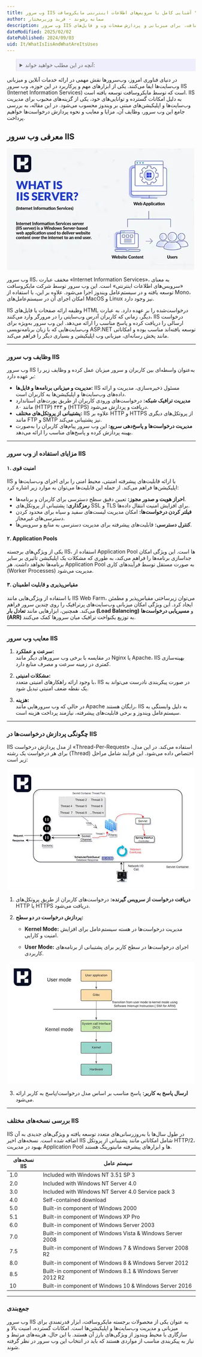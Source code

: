 ```yaml
---
title: وب سرور IIS چیست؟ آشنایی کامل با سرویس‌های اطلاعات اینترنتی مایکروسافت
author: سمانه رشوند - فربد وزیرمختار
description: وب سرور IIS مایکروسافت، برای میزبانی و پردازش صفحات وب و فایل‌های HTML طراحی شده و با امکانات امنیتی قوی و مقیاس‌پذیری بالا، به مدیریت بهینه درخواست‌های وب کمک می‌کند.
dateModified: 2025/02/02
datePublished: 2024/09/03
uid: It/WhatIsIisAndWhatAreItsUses
---
```


<blockquote style="background-color:#eeeefc; padding:0.5rem">
<details>
  <summary>آنچه در این مطلب خواهید خواند:</summary>
  <ul>
    <li>معرفی وب سرور IIS</li>
    <li>وظایف وب سرور IIS</li>
    <li>مزایای استفاده از وب سرور IIS</li>
    <li>معایب وب سرور IIS</li>
    <li>چگونگی پردازش درخواست‌ها در IIS</li>
    <li>بررسی نسخه‌های مختلف IIS</li>
  </ul>
</details>
</blockquote>

در دنیای فناوری امروز، وب‌سرورها نقش مهمی در ارائه خدمات آنلاین و میزبانی وب‌سایت‌ها ایفا می‌کنند. یکی از ابزارهای مهم و پرکاربرد در این حوزه، وب سرور IIS (Internet Information Services) است که توسط مایکروسافت توسعه یافته است. IIS به دلیل امکانات گسترده و توانایی‌های خود، یکی از گزینه‌های محبوب برای مدیریت وب‌سایت‌ها و اپلیکیشن‌های مبتنی بر ویندوز محسوب می‌شود. در این مقاله، به بررسی جامع این وب سرور، وظایف آن، مزایا و معایب و نحوه پردازش درخواست‌ها خواهیم پرداخت.

## معرفی وب سرور IIS

![معرفی وب سرور IIS](./Images/WhatIsIis.webp)

وب سرور IIS، مخفف عبارت «Internet Information Services»، به معنای «سرویس‌های اطلاعات اینترنتی» است. این وب سرور توسط شرکت مایکروسافت توسعه یافته و در سیستم‌عامل ویندوز اجرا می‌شود. علاوه بر این، با استفاده از Mono، امکان اجرای آن در سیستم‌عامل‌های MacOS و Linux نیز وجود دارد.

IIS وظیفه ارائه صفحات یا فایل‌های HTML درخواست‌شده را بر عهده دارد. به عبارت دیگر، زمانی که کاربران آدرس وب‌سایتی را در مرورگر وارد می‌کنند، IIS درخواست ارسالی را دریافت کرده و پاسخ مناسب را ارائه می‌دهد. این وب سرور به‌ویژه برای وب‌سایت‌هایی که با زبان برنامه‌نویسی ASP.NET توسعه یافته‌اند مناسب بوده و امکاناتی مانند پخش رسانه‌ای، میزبانی وب اپلیکیشن و بسیاری دیگر را فراهم می‌کند.

---

### وظایف وب سرور IIS
وب سرور IIS به‌عنوان واسطه‌ای بین کاربران و سرور میزبان عمل کرده و وظایف زیر را بر عهده دارد:  

- **مدیریت و میزبانی برنامه‌ها و فایل‌ها:** IIS مسئول ذخیره‌سازی، مدیریت و ارائه داده‌های وب‌سایت‌ها و اپلیکیشن‌ها به کاربران است.  
- **مدیریت ترافیک شبکه:** درخواست‌های ورودی کاربران از طریق پورت‌های استاندارد مانند ۸۰ (HTTP) و ۴۴۳ (HTTPS) دریافت و پردازش می‌شود.  
- **پشتیبانی از پروتکل‌های مختلف:** IIS علاوه بر HTTP و HTTPS از پروتکل‌های دیگری مانند FTP و SMTP نیز پشتیبانی می‌کند.  
- **مدیریت درخواست‌ها و پاسخ‌دهی سریع:** این وب سرور پیام‌های کاربران را به‌صورت بهینه پردازش کرده و پاسخ‌های مناسب را ارائه می‌دهد.  

---

### مزایای استفاده از وب سرور IIS

#### ۱. امنیت قوی
IIS با ارائه قابلیت‌های پیشرفته امنیتی، محیط امنی را برای اجرای وب‌سایت‌ها و اپلیکیشن‌ها فراهم می‌کند. از جمله این قابلیت‌ها می‌توان به موارد زیر اشاره کرد:

- **احراز هویت و صدور مجوز:** تعیین دقیق سطح دسترسی برای کاربران و برنامه‌ها.  
- **رمزگذاری:** پشتیبانی از پروتکل‌های SSL و TLS برای افزایش امنیت انتقال داده‌ها.  
- **فیلتر کردن درخواست‌ها:** امکان مدیریت لیست‌های سفید و سیاه برای محدود کردن دسترسی‌های غیرمجاز.  
- **کنترل دسترسی:** قابلیت‌های پیشرفته برای مدیریت دسترسی به منابع و سرویس‌ها.  

#### ۲. Application Pools
یکی از ویژگی‌های برجسته IIS، استفاده از Application Pool ها است. این ویژگی امکان جداسازی برنامه‌ها را فراهم می‌کند، به طوری که مشکلات یک اپلیکیشن تأثیری بر سایر برنامه‌ها نخواهد داشت. هر Application Pool به صورت مستقل توسط فرآیندهای کاری (Worker Processes) مدیریت می‌شود.  

#### ۳. مقیاس‌پذیری و قابلیت اطمینان
با استفاده از ویژگی‌هایی مانند IIS Web Farm، می‌توان زیرساختی مقیاس‌پذیر و مطمئن ایجاد کرد. این ویژگی امکان میزبانی وب‌سایت‌های پرترافیک را روی چندین سرور فراهم می‌کند. همچنین، ابزارهایی مانند **تعادل بار (Load Balancing)** و **مسیریابی درخواست‌ها (ARR)** به توزیع یکنواخت ترافیک میان سرورها کمک می‌کنند.  

---

### معایب وب سرور IIS
1. **سرعت و عملکرد:**  
در مقایسه با برخی وب سرورهای دیگر مانند Nginx یا Apache، IIS بهینه‌سازی کمتری در زمینه سرعت و مصرف منابع دارد.  

2. **مشکلات امنیتی:**  
با وجود ارائه راهکارهای امنیتی متعدد، IIS در صورت پیکربندی نادرست می‌تواند به یک نقطه ضعف امنیتی تبدیل شود.  

3. **هزینه:**  
در حالی که وب سرورهایی مانند Apache رایگان هستند، IIS به دلیل وابستگی به سیستم‌عامل ویندوز و برخی قابلیت‌های پیشرفته، نیازمند پرداخت هزینه است.  

---

### چگونگی پردازش درخواست‌ها در IIS

IIS از مدل پردازش درخواست «Thread-Per-Request» استفاده می‌کند. در این مدل، برای هر درخواست یک رشته (Thread) اختصاص داده می‌شود. این فرآیند شامل مراحل زیر است:  

![چگونگی پردازش درخواست‌ها در IIS](./Images/HowToProcessRequestsInIIS.webp)

1. **دریافت درخواست از سرویس گیرنده:** درخواست‌های کاربران از طریق پروتکل‌های HTTP یا HTTPS دریافت می‌شود.

2. **پردازش درخواست در دو سطح:**  

   - **Kernel Mode:** مدیریت درخواست‌ها در هسته سیستم‌عامل برای افزایش امنیت و کارایی.

   - **User Mode:** اجرای درخواست‌ها در سطح کاربر برای پشتیبانی از برنامه‌های کاربردی.
  
![Kernel Mode And User Mode](./Images/KernelModeAndUserMode.webp)

3. **ارسال پاسخ به کاربر:** پاسخ مناسب بر اساس مدل درخواست/پاسخ به کاربر ارائه می‌شود.

---

### بررسی نسخه‌های مختلف IIS
IIS در طول سال‌ها با به‌روزرسانی‌های متعدد توسعه یافته و ویژگی‌های جدیدی به آن اضافه شده است. نسخه‌های اخیر IIS شامل امکاناتی مانند پشتیبانی از پروتکل HTTP/2، بهبود در مدیریت Application Pool ها و ابزارهای پیشرفته مانیتورینگ هستند.


| نسخه‌های IIS | سیستم عامل |
|-------------|---------------------------------------------|
| 1.0         | Included with Windows NT 3.51 SP 3        |
| 2.0         | Included with Windows NT Server 4.0       |
| 3.0         | Included with Windows NT Server 4.0 Service pack 3  |
| 4.0         | Self-contained download                   |
| 5.0         | Built-in component of Windows 2000       |
| 5.1         | Built-in component of Windows XP Pro     |
| 6.0         | Built-in component of Windows Server 2003 |
| 7.0         | Built-in component of Windows Vista & Windows Server 2008 |
| 7.5         | Built-in component of Windows 7 & Windows Server 2008 R2 |
| 8.0         | Built-in component of Windows 8 & Windows Server 2012 |
| 8.5         | Built-in component of Windows 8.1 & Windows Server 2012 R2 |
| 10          | Built-in component of Windows 10 & Windows Server 2016 |


---

### جمع‌بندی
وب سرور IIS به عنوان یکی از محصولات برجسته مایکروسافت، ابزار قدرتمندی برای میزبانی و مدیریت وب‌سایت‌ها و اپلیکیشن‌ها است. امکانات گسترده، امنیت بالا و سازگاری با محیط ویندوز از ویژگی‌های بارز آن هستند. با این حال، هزینه‌های مرتبط و نیاز به پیکربندی مناسب از مواردی هستند که باید در انتخاب این وب سرور در نظر گرفته شوند.